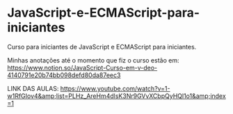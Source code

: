 # JavaScript-e-ECMAScript-para-iniciantes
Curso para iniciantes de JavaScript e ECMAScript para iniciantes.

Minhas anotações até o momento que fiz o curso estão em:
https://www.notion.so/JavaScript-Curso-em-v-deo-4140791e20b74bb098defd80da87eec3

LINK DAS AULAS: https://www.youtube.com/watch?v=1-w1RfGIov4&amp;list=PLHz_AreHm4dlsK3Nr9GVvXCbpQyHQl1o1&amp;index=1
